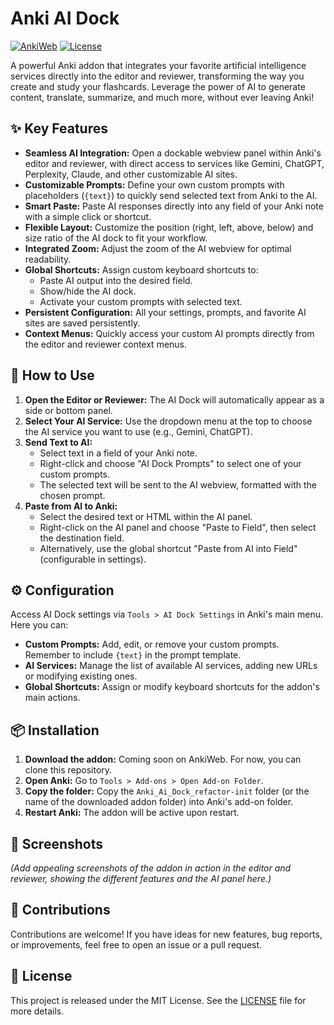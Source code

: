 # Anki AI Dock

[![AnkiWeb](https://img.shields.io/badge/AnkiWeb-Coming%20Soon-blue.svg)](https://ankiweb.net/shared/info/) 
[![License](https://img.shields.io/badge/License-MIT-green.svg)](LICENSE)

A powerful Anki addon that integrates your favorite artificial intelligence services directly into the editor and reviewer, transforming the way you create and study your flashcards. Leverage the power of AI to generate content, translate, summarize, and much more, without ever leaving Anki!

## ✨ Key Features

*   **Seamless AI Integration:** Open a dockable webview panel within Anki's editor and reviewer, with direct access to services like Gemini, ChatGPT, Perplexity, Claude, and other customizable AI sites.
*   **Customizable Prompts:** Define your own custom prompts with placeholders (`{text}`) to quickly send selected text from Anki to the AI.
*   **Smart Paste:** Paste AI responses directly into any field of your Anki note with a simple click or shortcut.
*   **Flexible Layout:** Customize the position (right, left, above, below) and size ratio of the AI dock to fit your workflow.
*   **Integrated Zoom:** Adjust the zoom of the AI webview for optimal readability.
*   **Global Shortcuts:** Assign custom keyboard shortcuts to:
    *   Paste AI output into the desired field.
    *   Show/hide the AI dock.
    *   Activate your custom prompts with selected text.
*   **Persistent Configuration:** All your settings, prompts, and favorite AI sites are saved persistently.
*   **Context Menus:** Quickly access your custom AI prompts directly from the editor and reviewer context menus.

## 🚀 How to Use

1.  **Open the Editor or Reviewer:** The AI Dock will automatically appear as a side or bottom panel.
2.  **Select Your AI Service:** Use the dropdown menu at the top to choose the AI service you want to use (e.g., Gemini, ChatGPT).
3.  **Send Text to AI:**
    *   Select text in a field of your Anki note.
    *   Right-click and choose "AI Dock Prompts" to select one of your custom prompts.
    *   The selected text will be sent to the AI webview, formatted with the chosen prompt.
4.  **Paste from AI to Anki:**
    *   Select the desired text or HTML within the AI panel.
    *   Right-click on the AI panel and choose "Paste to Field", then select the destination field.
    *   Alternatively, use the global shortcut "Paste from AI into Field" (configurable in settings).

## ⚙️ Configuration

Access AI Dock settings via `Tools > AI Dock Settings` in Anki's main menu. Here you can:

*   **Custom Prompts:** Add, edit, or remove your custom prompts. Remember to include `{text}` in the prompt template.
*   **AI Services:** Manage the list of available AI services, adding new URLs or modifying existing ones.
*   **Global Shortcuts:** Assign or modify keyboard shortcuts for the addon's main actions.

## 📦 Installation

1.  **Download the addon:** Coming soon on AnkiWeb. For now, you can clone this repository.
2.  **Open Anki:** Go to `Tools > Add-ons > Open Add-on Folder`.
3.  **Copy the folder:** Copy the `Anki_Ai_Dock_refactor-init` folder (or the name of the downloaded addon folder) into Anki's add-on folder.
4.  **Restart Anki:** The addon will be active upon restart.

## 📸 Screenshots

*(Add appealing screenshots of the addon in action in the editor and reviewer, showing the different features and the AI panel here.)*

## 🤝 Contributions

Contributions are welcome! If you have ideas for new features, bug reports, or improvements, feel free to open an issue or a pull request.

## 📄 License

This project is released under the MIT License. See the [LICENSE](LICENSE) file for more details.